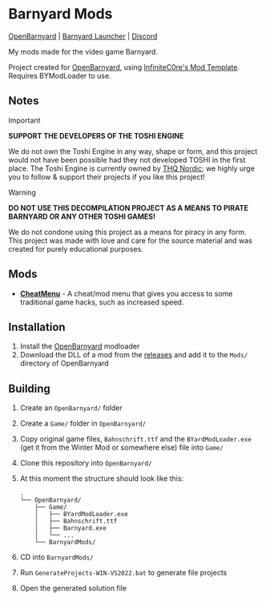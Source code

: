 ﻿# Barnyard Mods
[OpenBarnyard](https://github.com/InfiniteC0re/OpenBarnyard) | [Barnyard Launcher](https://github.com/InfiniteC0re/BarnyardLauncher) | [Discord](https://discord.gg/3bMq8hWvFX)

My mods made for the video game Barnyard.

Project created for [OpenBarnyard](https://github.com/InfiniteC0re/OpenBarnyard), using [InfiniteC0re's Mod Template](https://github.com/InfiniteC0re/Barnyard-Mod-Template). Requires BYModLoader to use.

## Notes
> [!IMPORTANT]
> **SUPPORT THE DEVELOPERS OF THE TOSHI ENGINE**
> 
> We do not own the Toshi Engine in any way, shape or form, and this project would not have been possible had they not developed TOSHI in the first place. The Toshi Engine is currently owned by [THQ Nordic](https://www.thqnordic.com); we highly urge you to follow & support their projects if you like this project!

> [!WARNING]
> **DO NOT USE THIS DECOMPILATION PROJECT AS A MEANS TO PIRATE BARNYARD OR ANY OTHER TOSHI GAMES!**
> 
> We do not condone using this project as a means for piracy in any form. This project was made with love and care for the source material and was created for purely educational purposes. 

## Mods
- **[CheatMenu](https://github.com/Break-Ben/BarnyardMods/tree/main/CheatMenu)** - A cheat/mod menu that gives you access to some traditional game hacks, such as increased speed.

## Installation
1. Install the [OpenBarnyard](https://github.com/InfiniteC0re/OpenBarnyard) modloader
2. Download the DLL of a mod from the [releases](https://github.com/Break-Ben/BarnyardMods/releases) and add it to the `Mods/` directory of OpenBarnyard

## Building
1. Create an `OpenBarnyard/` folder
2. Create a `Game/` folder in `OpenBarnyard/`
3. Copy original game files, `Bahnschrift.ttf` and the `BYardModLoader.exe` (get it from the Winter Mod or somewhere else) file into `Game/`
4. Clone this repository into `OpenBarnyard/`
5. At this moment the structure should look like this:

    ```
    .
    └── OpenBarnyard/
        ├── Game/
        │   ├── BYardModLoader.exe
        │   ├── Bahnschrift.ttf
        │   ├── Barnyard.exe
        │   └── ...
        └── BarnyardMods/
    ```
6. CD into `BarnyardMods/`
7. Run `GenerateProjects-WIN-VS2022.bat` to generate file projects
8. Open the generated solution file
